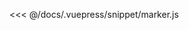 <ClientOnly>
  <common-code-view name="marker" :is-code-view="false"/>
</ClientOnly>

<<< @/docs/.vuepress/snippet/marker.js
